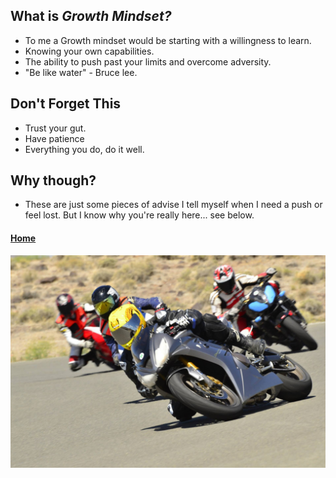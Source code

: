 ## What is *Growth Mindset?*

- To me a Growth mindset would be starting with a willingness to learn.
- Knowing your own capabilities.
- The ability to push past your limits and overcome adversity.
- "Be like water" - Bruce lee.

## Don't Forget This

- Trust your gut.
- Have patience
- Everything you do, do it well.

## Why though?

- These are just some pieces of advise I tell myself when I need a push or feel lost. But I know why you're really here... see below.


#### [Home](./README.md)
![carpic1](./carpic1.jpg)
